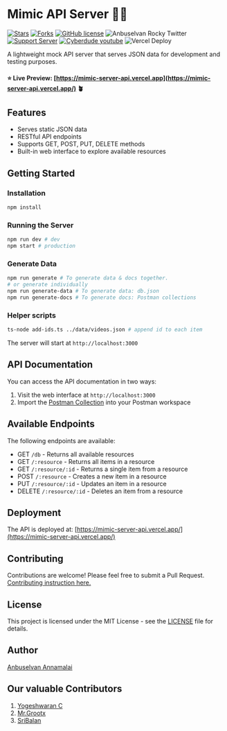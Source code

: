# Mimic API Server 🧑‍💻

[![Stars](https://img.shields.io/github/stars/anburocky3/mimic-server-api)](https://github.com/anburocky3/mimic-server-api)
[![Forks](https://img.shields.io/github/forks/anburocky3/mimic-server-api)](https://github.com/anburocky3/mimic-server-api)
[![GitHub license](https://img.shields.io/github/license/anburocky3/mimic-server-api)](https://github.com/anburocky3/mimic-server-api)
![Anbuselvan Rocky Twitter](https://img.shields.io/twitter/url?style=social&url=https%3A%2F%2Fgithub.com%2Fanburocky3%2Fmimic-server-api)
[![Support Server](https://img.shields.io/discord/742347296091537448.svg?label=Discord&logo=Discord&colorB=7289da)](https://bit.ly/cyberdudeDiscord)
[![Cyberdude youtube](https://img.shields.io/youtube/channel/subscribers/UCteUj8bL1ppZcS70UCWrVfw?style=social)](https://bit.ly/cyberdudeYT)
![Vercel Deploy](https://deploy-badge.vercel.app/vercel/mimic-server-api)

A lightweight mock API server that serves JSON data for development and testing purposes.

#### ⭐ Live Preview: [https://mimic-server-api.vercel.app](https://mimic-server-api.vercel.app/) 🪴

## Features

- Serves static JSON data
- RESTful API endpoints
- Supports GET, POST, PUT, DELETE methods
- Built-in web interface to explore available resources

## Getting Started

### Installation

```bash
npm install
```

### Running the Server

```bash
npm run dev # dev
npm start # production
```

### Generate Data

```bash
npm run generate # To generate data & docs together.
# or generate individually
npm run generate-data # To generate data: db.json
npm run generate-docs # To generate docs: Postman collections
```

### Helper scripts

```bash
ts-node add-ids.ts ../data/videos.json # append id to each item
```

The server will start at `http://localhost:3000`

## API Documentation

You can access the API documentation in two ways:

1. Visit the web interface at `http://localhost:3000`
2. Import the [Postman Collection](http://localhost:3000/postman_collection.json) into your Postman workspace

## Available Endpoints

The following endpoints are available:

- GET `/db` - Returns all available resources
- GET `/:resource` - Returns all items in a resource
- GET `/:resource/:id` - Returns a single item from a resource
- POST `/:resource` - Creates a new item in a resource
- PUT `/:resource/:id` - Updates an item in a resource
- DELETE `/:resource/:id` - Deletes an item from a resource

## Deployment

The API is deployed at: [https://mimic-server-api.vercel.app/](https://mimic-server-api.vercel.app/)

## Contributing

Contributions are welcome! Please feel free to submit a Pull Request. [Contributing instruction here.](./CONTRIBUTE.md)

## License

This project is licensed under the MIT License - see the [LICENSE](LICENSE) file for details.

## Author

[Anbuselvan Annamalai](https://facebook.com/anburocky3)

## Our valuable Contributors

1. [Yogeshwaran C](https://github.com/yogesh7401)
2. [Mr.Grootx](https://github.com/MrGrootx)
3. [SriBalan](https://github.com/sribalan98)
